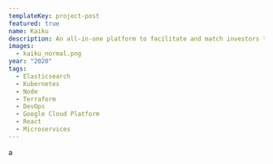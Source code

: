 ```yaml
---
templateKey: project-post
featured: true
name: Kaiku
description: An all-in-one platform to facilitate and match investors to startups
images:
  - kaiku_normal.png
year: "2020"
tags:
  - Elasticsearch
  - Kubernetes
  - Node
  - Terraform
  - DevOps
  - Google Cloud Platform
  - React
  - Microservices
---
```

a